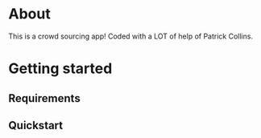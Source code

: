 # About

This is a crowd sourcing app!
Coded with a LOT of help of Patrick Collins.

# Getting started

## Requirements

## Quickstart
